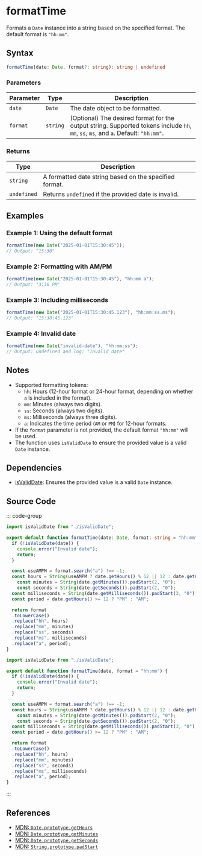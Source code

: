 # formatTime  
Formats a `Date` instance into a string based on the specified format. The default format is `"hh:mm"`.

## Syntax
```typescript
formatTime(date: Date, format?: string): string | undefined
```

### Parameters

| Parameter   | Type     | Description                                                                                   |
|-------------|----------|-----------------------------------------------------------------------------------------------|
| `date`      | `Date`   | The date object to be formatted.                                                              |
| `format`    | `string` | (Optional) The desired format for the output string. Supported tokens include `hh`, `mm`, `ss`, `ms`, and `a`. Default: `"hh:mm"`. |

### Returns

| Type          | Description                                                                                            |
|---------------|--------------------------------------------------------------------------------------------------------|
| `string`      | A formatted date string based on the specified format.                                                 |
| `undefined`   | Returns `undefined` if the provided date is invalid.                                                   |

## Examples

### Example 1: Using the default format
```typescript
formatTime(new Date("2025-01-01T15:30:45")); 
// Output: "15:30"
```

### Example 2: Formatting with AM/PM
```typescript
formatTime(new Date("2025-01-01T15:30:45"), "hh:mm a"); 
// Output: "3:30 PM"
```

### Example 3: Including milliseconds
```typescript
formatTime(new Date("2025-01-01T15:30:45.123"), "hh:mm:ss.ms"); 
// Output: "15:30:45.123"
```

### Example 4: Invalid date
```typescript
formatTime(new Date("invalid-date"), "hh:mm:ss");
// Output: undefined and log: "Invalid date"
```

## Notes
- Supported formatting tokens:
  - `hh`: Hours (12-hour format or 24-hour format, depending on whether `a` is included in the format).
  - `mm`: Minutes (always two digits).
  - `ss`: Seconds (always two digits).
  - `ms`: Milliseconds (always three digits).
  - `a`: Indicates the time period (`AM` or `PM`) for 12-hour formats.
- If the `format` parameter is not provided, the default format `"hh:mm"` will be used.
- The function uses `isValidDate` to ensure the provided value is a valid `Date` instance.

## Dependencies
- [isValidDate](./isValidDate.md): Ensures the provided value is a valid `Date` instance.

## Source Code
::: code-group

```typescript
import isValidDate from "./isValidDate";

export default function formatTime(date: Date, format: string = "hh:mm"): string | undefined {
  if (!isValidDate(date)) {
    console.error("Invalid date");
    return;
  }

  const useAMPM = format.search("a") !== -1;
  const hours = String(useAMPM ? date.getHours() % 12 || 12 : date.getHours());
	const minutes = String(date.getMinutes()).padStart(2, "0");
	const seconds = String(date.getSeconds()).padStart(2, "0");
  const milliseconds = String(date.getMilliseconds()).padStart(3, "0");
  const period = date.getHours() >= 12 ? "PM" : "AM";

  return format
  .toLowerCase()
  .replace("hh", hours)
  .replace("mm", minutes)
  .replace("ss", seconds)
  .replace("ms", milliseconds)
  .replace("a", period);
}
```

```javascript
import isValidDate from "./isValidDate";

export default function formatTime(date, format = "hh:mm") {
  if (!isValidDate(date)) {
    console.error("Invalid date");
    return;
  }

  const useAMPM = format.search("a") !== -1;
  const hours = String(useAMPM ? date.getHours() % 12 || 12 : date.getHours());
	const minutes = String(date.getMinutes()).padStart(2, "0");
	const seconds = String(date.getSeconds()).padStart(2, "0");
  const milliseconds = String(date.getMilliseconds()).padStart(3, "0");
  const period = date.getHours() >= 12 ? "PM" : "AM";

  return format
  .toLowerCase()
  .replace("hh", hours)
  .replace("mm", minutes)
  .replace("ss", seconds)
  .replace("ms", milliseconds)
  .replace("a", period);
}
```
:::

## References
- [MDN: `Date.prototype.getHours`](https://developer.mozilla.org/en-US/docs/Web/JavaScript/Reference/Global_Objects/Date/getHours)
- [MDN: `Date.prototype.getMinutes`](https://developer.mozilla.org/en-US/docs/Web/JavaScript/Reference/Global_Objects/Date/getMinutes)
- [MDN: `Date.prototype.getSeconds`](https://developer.mozilla.org/en-US/docs/Web/JavaScript/Reference/Global_Objects/Date/getSeconds)
- [MDN: `String.prototype.padStart`](https://developer.mozilla.org/en-US/docs/Web/JavaScript/Reference/Global_Objects/String/padStart)